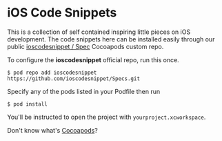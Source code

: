 iOS Code Snippets
=================

This is a collection of self contained inspiring little pieces on iOS development. The code snippets here can be installed easily through our public [ioscodesnippet / Spec][1] Cocoapods custom repo.

To configure the **ioscodesnippet** official repo, run this once.

    $ pod repo add ioscodesnippet https://github.com/ioscodesnippet/Specs.git

Specify any of the pods listed in your Podfile then run

    $ pod install

You'll be instructed to open the project with `yourproject.xcworkspace`.

Don't know what's [Cocoapods]?

[Cocoapods]:https://github.com/CocoaPods/CocoaPods
[1]:https://github.com/ioscodesnippet/Specs

